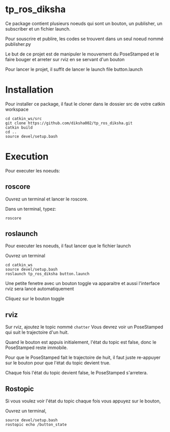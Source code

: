 # tp_ros_diksha
Ce package contient plusieurs noeuds qui sont un bouton, un publisher, un subscriber et un fichier launch.

Pour souscrire et publire, les codes se trouvent dans un seul noeud nommé publisher.py

Le but de ce projet est de manipuler le mouvement du PoseStamped et le faire bouger et arreter sur rviz en se servant d'un bouton

Pour lancer le projet, il suffit de lancer le launch file button.launch

# Installation
Pour installer ce package, il faut le cloner dans le dossier src de votre catkin workspace
```
cd catkin_ws/src
git clone https://github.com/diksha002/tp_ros_diksha.git
catkin build
cd ..
source devel/setup.bash
```
# Execution
Pour executer les noeuds:

## roscore
Ouvrez un terminal et lancer le roscore.

Dans un terminal, typez:
```
roscore
```

## roslaunch
Pour executer les noeuds, il faut lancer que le fichier launch

Ouvrez un terminal
```
cd catkin_ws
source devel/setup.bash
roslaunch tp_ros_diksha button.launch
```

Une petite fenetre avec un bouton toggle va apparaitre et aussi l'interface rviz sera lancé automatiquement

Cliquez sur le bouton toggle

## rviz
Sur rviz, ajoutez le topic nommé `chatter`
Vous devrez voir un PoseStamped qui suit le trajectoire d'un huit.

Quand le bouton est appuis initialement, l'état du topic est false, donc le PoseStamped reste immobile.

Pour que le PoseStamped fait le trajectoire de huit, il faut juste re-appuyer sur le bouton pour que l'état du topic devient true.

Chaque fois l'état du topic devient false, le PoseStamped s'arretera.

## Rostopic
Si vous voulez voir l'état du topic chaque fois vous appuyez sur le bouton, 

Ouvrez un terminal,
```
source devel/setup.bash
rostopic echo /button_state
```

